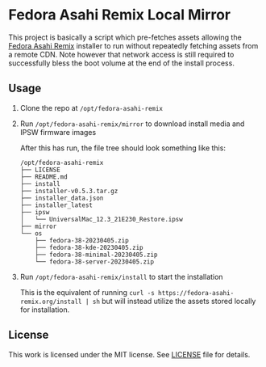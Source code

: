 # Fedora Asahi Remix Local Mirror

This project is basically a script which pre-fetches assets allowing the [Fedora Asahi Remix](https://fedora-asahi-remix.org/) installer to run without repeatedly fetching assets from a remote CDN. Note however that network access is still required to successfully bless the boot volume at the end of the install process.

## Usage

1. Clone the repo at `/opt/fedora-asahi-remix`
2. Run `/opt/fedora-asahi-remix/mirror` to download install media and IPSW firmware images

    After this has run, the file tree should look something like this:
    
    ```shell
    /opt/fedora-asahi-remix
    ├── LICENSE
    ├── README.md
    ├── install
    ├── installer-v0.5.3.tar.gz
    ├── installer_data.json
    ├── installer_latest
    ├── ipsw
    │   └── UniversalMac_12.3_21E230_Restore.ipsw
    ├── mirror
    └── os
        ├── fedora-38-20230405.zip
        ├── fedora-38-kde-20230405.zip
        ├── fedora-38-minimal-20230405.zip
        └── fedora-38-server-20230405.zip
    ```

3. Run `/opt/fedora-asahi-remix/install` to start the installation

    This is the equivalent of running `curl -s https://fedora-asahi-remix.org/install | sh` but will instead utilize the assets stored locally for installation.

## License

This work is licensed under the MIT license. See [LICENSE](https://github.com/davidalger/fedora-asahi-remix/blob/main/LICENSE) file for details.
